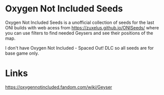 # Oxygen Not Included Seeds
Oxygen Not Included Seeds is a unofficial collection of seeds for the last ONI builds with web acess from https://zuxelus.github.io/ONISeeds/ where you can use filters to find needed Geysers and see their positions of the map.

I don't have Oxygen Not Included - Spaced Out! DLC so all seeds are for base game only.

# Links
https://oxygennotincluded.fandom.com/wiki/Geyser
